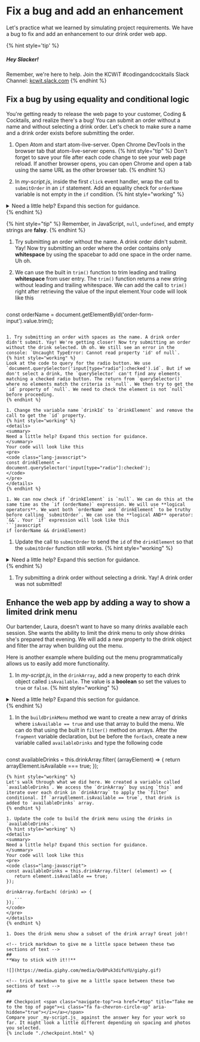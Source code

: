 # Fix a bug and add an enhancement

Let's practice what we learned by simulating project requirements. We have a bug to fix and add an enhancement to our drink order web app.

{% hint style='tip' %}
##### Hey Slacker!

Remember, we're here to help.
Join the KCWiT #codingandcocktails Slack Channel: [kcwit.slack.com](http://kcwit.slack.com)
{% endhint %}


## Fix a bug by using equality and conditional logic
You're getting ready to release the web page to your customer, Coding & Cocktails, and realize there's a bug! You can submit an order without a name and without selecting a drink order. Let's check to make sure a name and a drink order exists before submitting the order.

1. Open Atom and start atom-live-server. Open Chrome DevTools in the browser tab that atom-live-server opens.
   {% hint style="tip" %}
Don't forget to save your file after each code change to see your web page reload. If another browser opens, you can open Chrome and open a tab using the same URL as the other browser tab.
   {% endhint %}

1. In _my-script.js_, inside the first `click` event handler, wrap the call to `submitOrder` in an `if` statement. Add an equality check for `orderName` variable is not empty in the `if` condition.
   {% hint style="working" %}
<details>
<summary>
Need a little help? Expand this section for guidance. 
</summary> 
Your code will look like this
<pre>
<code class="lang-javascript">
if (orderName) {
       submitOrder(orderName, drinkId);
}
</code>
</pre>
</details>
   {% endhint %}

   {% hint style="tip" %}
Remember, in JavaScript, `null`, `undefined`, and empty strings are **falsy**.
   {% endhint %}

1. Try submitting an order without the name. A drink order didn't submit. Yay! Now try submitting an order where the order contains only **whitespace** by using the spacebar to add one space in the order name. Uh oh.

1. We can use the built in `trim()` function to trim leading and trailing **whitespace** from user entry. The `trim()` function returns a new string without leading and trailing whitespace. We can add the call to `trim()` right after retrieving the value of the input element.Your code will look like this
   ```javascript
const orderName = document.getElementById('order-form-input').value.trim();
   ```

1. Try submitting an order with spaces as the name. A drink order didn't submit. Yay! We're getting closer! Now try submitting an order without the drink selected. Uh oh. We still see an error in the console: `Uncaught TypeError: Cannot read property 'id' of null`.
   {% hint style="working" %}
Look at the code to query for the radio button. We use `document.querySelector('input[type="radio"]:checked').id`. But if we don't select a drink, the `querySelector` can't find any elements matching a checked radio button. The return from `querySelector()` where no elements match the criteria is `null`. We then try to get the `id` property of `null`. We need to check the element is not `null` before proceeding.
   {% endhint %}

1. Change the variable name `drinkId` to `drinkElement` and remove the call to get the `id` property.
   {% hint style="working" %}
<details>
<summary>
Need a little help? Expand this section for guidance. 
</summary> 
Your code will look like this
<pre>
<code class="lang-javascript">
const drinkElement = document.querySelector('input[type="radio"]:checked');
</code>
</pre>
</details>
   {% endhint %}
   
1. We can now check if `drinkElement` is `null`. We can do this at the same time as the `if (orderName)` expression. We will use **logical operators**. We want both `orderName` and `drinkElement` to be truthy before calling `submitOrder`. We can use the **logical AND** operator: `&&`. Your `if` expression will look like this
   ```javascript
if (orderName && drinkElement)
   ```

1. Update the call to `submitOrder` to send the `id` of the `drinkElement` so that the `submitOrder` function still works.
   {% hint style="working" %}
<details>
<summary>
Need a little help? Expand this section for guidance. 
</summary> 
Your code will look like this
<pre>
<code class="lang-javascript">
submitOrder(orderName, drinkElement.id);
</code>
</pre>
</details>
   {% endhint %}

1. Try submitting a drink order without selecting a drink. Yay! A drink order was not submitted!


## Enhance the web app by adding a way to show a limited drink menu
Our bartender, Laura, doesn't want to have so many drinks available each session. She wants the ability to limit the drink menu to only show drinks she's prepared that evening. We will add a new property to the drink object and filter the array when building out the menu.

Here is another example where building out the menu programmatically allows us to easily add more functionality.

1. In _my-script.js_, in the `drinkArray`, add a new property to each drink object called `isAvailable`. The value is a **boolean** so set the values to `true` or `false`.
   {% hint style="working" %}
<details>
<summary>
Need a little help? Expand this section for guidance. 
</summary> 
Your drink object inside the array will look like this
<pre>
<code class="lang-javascript">
{
      'id': 'focusedLady',
      'label': 'Focused Lady',
      'photoId': 'eXdKs9d37Sc',
      'isAvailable': true
}
</code>
</pre>
Don't forget the single quotes and a comma between the <code>photoId</code> property and the new property. Make sure you add the property to every object!
</details>
   {% endhint %}

1. In the `buildDrinkMenu` method we want to create a new array of drinks where `isAvailable == true` and use that array to build the menu. We can do that using the built in `filter()` method on arrays. After the `fragment` variable declaration, but be before the `forEach`, create a new variable called `availableDrinks` and type the following code
   ```javascript
const availableDrinks = this.drinkArray.filter( (arrayElement) => {
      return arrayElement.isAvailable === true;
});
   ```
   {% hint style="working" %}
Let's walk through what we did here. We created a variable called `availableDrinks`. We access the `drinkArray` buy using `this` and iterate over each drink in `drinkArray` to apply the `filter` conditional. If `arrayElement.isAvailable == true`, that drink is added to `availableDrinks` array.
   {% endhint %}

1. Update the code to build the drink menu using the drinks in `availableDrinks`.
   {% hint style="working" %}
<details>
<summary>
Need a little help? Expand this section for guidance. 
</summary> 
Your code will look like this
<pre>
<code class="lang-javascript">
const availableDrinks = this.drinkArray.filter( (element) => {
      return element.isAvailable == true;
});

drinkArray.forEach( (drink) => {
      ...
});
</code>
</pre>
</details>
   {% endhint %}

1. Does the drink menu show a subset of the drink array? Great job!!

<!-- trick markdown to give me a little space between these two sections of text -->
## 
**Way to stick with it!!**

![](https://media.giphy.com/media/QvBPuk3difuYU/giphy.gif)

<!-- trick markdown to give me a little space between these two sections of text -->
## 

## Checkpoint <span class="navigate-top"><a href="#top" title="Take me to the top of page"><i class="fa fa-chevron-circle-up" aria-hidden="true"></i></a></span>
Compare your _my-script.js_ against the answer key for your work so far. It might look a little different depending on spacing and photos you selected.  
{% include "./checkpoint.html" %}
